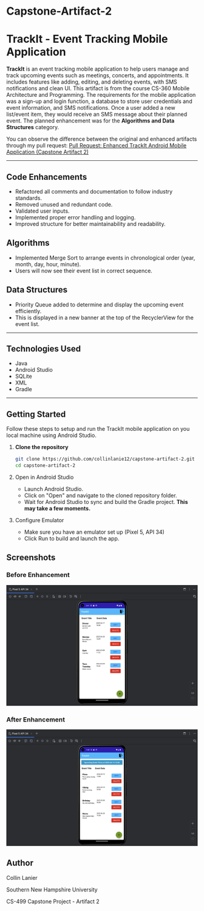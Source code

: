 # Capstone-Artifact-2

# TrackIt - Event Tracking Mobile Application

**TrackIt** is an event tracking mobile application to help users manage and track upcoming events such as meetings, concerts, and appointments. It includes features like adding, editing, and deleting events, with SMS notifications and clean UI. This artifact is from the course CS-360 Mobile Architecture and Programming. The requirements for the mobile application was a sign-up and login function, a database to store user credentials and event information, and SMS notifications. Once a user added a new list/event item, they would receive an SMS message about their planned event. The planned enhancement was for the **Algorithms and Data Structures** category. 

You can observe the difference between the original and enhanced artifacts through my pull request: [Pull Request: Enhanced TrackIt Android Mobile Application (Capstone Artifact 2)](https://github.com/collinlanie12/capstone-artifact-2/pull/1)

---

## Code Enhancements
- Refactored all comments and documentation to follow industry standards.
- Removed unused and redundant code.
- Validated user inputs.
- Implemented proper error handling and logging.
- Improved structure for better maintainability and readability.

## Algorithms
- Implemented Merge Sort to arrange events in chronological order (year, month, day, hour, minute).
- Users will now see their event list in correct sequence.

## Data Structures
- Priority Queue added to determine and display the upcoming event efficiently.
- This is displayed in a new banner at the top of the RecyclerView for the event list.

---

## Technologies Used
- Java
- Android Studio
- SQLite
- XML
- Gradle

---

## Getting Started

Follow these steps to setup and run the TrackIt mobile application on you local machine using Android Studio.

1. **Clone the repository**
   ```bash
   git clone https://github.com/collinlanie12/capstone-artifact-2.git
   cd capstone-artifact-2
   ```
   
2. Open in Android Studio
   - Launch Android Studio.
   - Click on "Open" and navigate to the cloned repository folder.
   - Wait for Android Studio to sync and build the Gradle project. **This may take a few moments.**

3. Configure Emulator
   - Make sure you have an emulator set up (Pixel 5, API 34)
   - Click Run to build and launch the app.

   

## Screenshots

### Before Enhancement 
![Original Artifact](screenshots/original_android_artifact.png)

### After Enhancement
![Enhanced Artifact](screenshots/enhanced_android_artifact.png)

## Author
Collin Lanier

Southern New Hampshire University

CS-499 Capstone Project - Artifact 2
